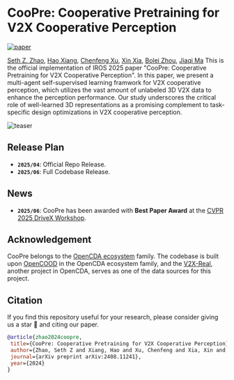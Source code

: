 # CooPre: Cooperative Pretraining for V2X Cooperative Perception
[![paper](https://img.shields.io/badge/arXiv-Paper-<COLOR>.svg)](https://arxiv.org/pdf/2408.11241)

[Seth Z. Zhao](https://sethzhao506.github.io/), [Hao Xiang](https://scholar.google.com/citations?user=04j4RzkAAAAJ&hl=en), [Chenfeng Xu](https://scholar.google.com/citations?user=RpqvaTUAAAAJ&hl=en), [Xin Xia](https://scholar.google.com/citations?user=vCYqMTIAAAAJ&hl=en), [Bolei Zhou](https://boleizhou.github.io/), [Jiaqi Ma](https://mobility-lab.seas.ucla.edu/about/)
This is the official implementation of IROS 2025 paper "CooPre: Cooperative Pretraining for V2X Cooperative Perception". In this paper, we present a multi-agent self-supervised learning framwork for V2X cooperative perception, which utilizes the vast amount of unlabeled 3D V2X data to enhance the perception performance. Our study underscores the critical role of well-learned 3D representations as a promising complement to task-specific design optimizations in V2X cooperative perception.

![teaser](assets/coopre_teaser.png)

## Release Plan
- **`2025/04`**: Official Repo Release.
- **`2025/06`**: Full Codebase Release.

## News
- **`2025/06`**: CooPre has been awarded with **Best Paper Award** at the [CVPR 2025 DriveX Workshop](https://drivex-workshop.github.io/).

## Acknowledgement
CooPre belongs to the [OpenCDA ecosystem](https://arxiv.org/abs/2301.07325) family. The codebase is built upon [OpenCOOD](https://github.com/DerrickXuNu/OpenCOOD) in the OpenCDA ecosystem family, and the [V2X-Real](https://arxiv.org/abs/2403.16034), another project in OpenCDA, serves as one of the data sources for this project.

## Citation
If you find this repository useful for your research, please consider giving us a star 🌟 and citing our paper.
 ```bibtex
@article{zhao2024coopre,
  title={CooPre: Cooperative Pretraining for V2X Cooperative Perception},
  author={Zhao, Seth Z and Xiang, Hao and Xu, Chenfeng and Xia, Xin and Zhou, Bolei and Ma, Jiaqi},
  journal={arXiv preprint arXiv:2408.11241},
  year={2024}
}
```

